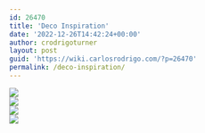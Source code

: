 ```yaml
---
id: 26470
title: 'Deco Inspiration'
date: '2022-12-26T14:42:24+00:00'
author: crodrigoturner
layout: post
guid: 'https://wiki.carlosrodrigo.com/?p=26470'
permalink: /deco-inspiration/
---
```


![](https://wiki.carlosrodrigo.com/wp-content/uploads/Captura-de-pantalla-2022-12-26-152746-250x240.png)  
![](https://wiki.carlosrodrigo.com/wp-content/uploads/Captura-de-pantalla-2022-12-26-152759-250x232.png)  
![](https://wiki.carlosrodrigo.com/wp-content/uploads/Captura-de-pantalla-2022-12-26-152832-250x185.png)  
![](https://wiki.carlosrodrigo.com/wp-content/uploads/unnamed-2-250x366.png)